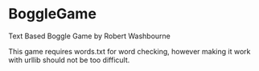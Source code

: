 # BoggleGame
Text Based Boggle Game by Robert Washbourne

This game requires words.txt for word checking, however making it work with urllib should not be too difficult.
